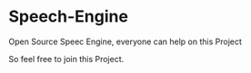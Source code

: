 # Speech-Engine
Open Source Speec Engine, everyone can help on this Project 

So feel free to join this Project.

